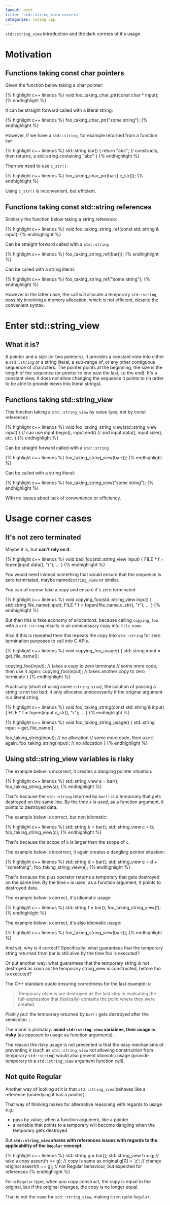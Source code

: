 ```yaml
---
layout: post
title: 'std::string_view corners'
categories: coding cpp
---
```


`std::string_view` introduction and the dark corners of it's usage


# Motivation

## Functions taking const char pointers

Given the function below taking a char pointer:

{% highlight c++ linenos %}
void foo_taking_char_ptr(const char * input);
{% endhighlight %}

It can be straight forward called with a literal string:

{% highlight c++ linenos %}
foo_taking_char_ptr("some string");
{% endhighlight %}

However, if we have a `std::string`, for example returned from a function
`bar`:

{% highlight c++ linenos %}
std::string bar() {
  return "abc"; // constructs, then returns, a std::string containing "abc"
}
{% endhighlight %}

Then we need to use `c_str()`:

{% highlight c++ linenos %}
foo_taking_char_ptr(bar().c_str());
{% endhighlight %}

Using `c_str()` is inconvenient, but efficient.


## Functions taking const std::string references

Similarly the function below taking a string reference:

{% highlight c++ linenos %}
void foo_taking_string_ref(const std::string & input);
{% endhighlight %}

Can be straight forward called with a `std::string`

{% highlight c++ linenos %}
foo_taking_string_ref(bar());
{% endhighlight %}

Can be called with a string literal:

{% highlight c++ linenos %}
foo_taking_string_ref("some string");
{% endhighlight %}

However in the latter case, the call will allocate a temporary `std::string`,
possibly involving a memory allocation, which is not efficient, despite the
convenient syntax.

# Enter std::string_view

## What it is?

A pointer and a size (or two pointers). It provides a constant view into either
a `std::string` or a string literal, a sub-range of, or any other contiguous
sequence of characters. The pointer points at the beginning, the size is the
length of the sequence (or pointer to one past the last, i.e the end). It's a
constant view, it does not allow changing the sequence it points to (in order
to be able to provide views into literal strings).


## Functions taking std::string_view

This function taking a `std::string_view` by value (yes, not by const
reference):

{% highlight c++ linenos %}
void foo_taking_string_view(std::string_view input) {
  // can use input.begin(), input.end()
  // and input.data(), input.size(), etc.
}
{% endhighlight %}

Can be straight forward called with a `std::string`

{% highlight c++ linenos %}
foo_taking_string_view(bar());
{% endhighlight %}

Can be called with a string literal:

{% highlight c++ linenos %}
foo_taking_string_view("some string");
{% endhighlight %}

With no issues about lack of convenience or efficiency.


# Usage corner cases

## It's not zero terminated

Maybe it is, but **can't rely on it**.

{% highlight c++ linenos %}
void bad_foo(std::string_view input) {
  FILE * f = fopen(input.data(), "r");
  ...
}
{% endhighlight %}

You would need instead something that would ensure that the sequence is zero
terminated, maybe named`zstring_view` or similar.

You can of course take a copy and ensure it's zero terminated

{% highlight c++ linenos %} 
void copying_foo(std::string_view input) {
  std::string file_name(input);
  FILE * f = fopen(file_name.c_str(), "r");
  ...
}
{% endhighlight %}

But then this is fake economy of allocations, because calling `copying_foo`
with a `std::string` results in an unnecessary copy into `file_name`.

Also if this is repeated then this repeats the copy into `std::string` for zero
termination purposes to call into C APIs.

{% highlight c++ linenos %}
void copying_foo_usage() {
  std::string input = get_file_name();

  copying_foo(input); // takes a copy to zero terminate
  // some more code, then use it again:
  copying_foo(input); // takes another copy to zero terminate
}
{% endhighlight %}

Practically (short of using some `zstring_view`), the solution of passing a
string is not too bad: it only allocates unnecessarily if the original argument
is a literal string.

{% highlight c++ linenos %} 
void foo_taking_string(const std::string & input) {
  FILE * f = fopen(input.c_str(), "r");
  ...
}
{% endhighlight %}

{% highlight c++ linenos %}
void foo_taking_string_usage() {
  std::string input = get_file_name();

  foo_taking_string(input); // no allocation
  // some more code, then use it again:
  foo_taking_string(input); // no allocation
}
{% endhighlight %}

## Using std::string_view variables is risky

The example below is incorrect, it creates a dangling pointer situation:

{% highlight c++ linenos %}
std::string_view a = bar();
foo_taking_string_view(a);
{% endhighlight %}

That's because the `std::string` returned by `bar()` is a temporary that gets
destroyed on the same line. By the time `a` is used, as a function argument, it
points to destroyed data.

The example below is correct, but non idiomatic:

{% highlight c++ linenos %}
std::string b = bar();
std::string_view c = b;
foo_taking_string_view(c);
{% endhighlight %}

That's because the scope of `b` is larger than the scope of `c`.

The example below is incorrect, it again creates a dangling pointer situation:

{% highlight c++ linenos %}
std::string d = bar();
std::string_view e = d + "something";
foo_taking_string_view(e);
{% endhighlight %}

That's because the plus operator returns a temporary that gets destroyed on the
same line. By the time `e` is used, as a function argument, it points to
destroyed data.

The example below is correct, it's idiomatic usage:

{% highlight c++ linenos %}
std::string f = bar();
foo_taking_string_view(f);
{% endhighlight %}

The example below is correct, it's also idiomatic usage:

{% highlight c++ linenos %}
foo_taking_string_view(bar());
{% endhighlight %}

And yet, why is it correct? Specifically: what guarantees that the temporary string returned
from bar is still alive by the time foo is executed?

Or put another way: what guarantees that the temporary string is not destroyed
as soon as the temporary string_view is constructed, before foo is executed?

The C++ standard quote ensuring correctness for the last example is:

> Temporary objects are destroyed as the last step in evaluating the
> full-expression that (lexically) contains the point where they were created.

Plainly put: the temporary returned by `bar()` gets destroyed after the
semicolon `;`.

The moral is probably: **avoid `std::string_view` variables, their usage is
risky** (as opposed to usage as function arguments).

The reason the risky usage is not prevented is that the easy mechanisms of
preventing it (such as `std::string_view` not allowing construction from
temporary `std::string`) would also prevent idiomatic usage (provide temporary
to a `std::string_view` argument function call).


## Not quite Regular

Another way of looking at it is that `std::string_view` behaves like a
reference (underlying it has a pointer).

That way of thinking makes for alternative reasoning with regards to usage
e.g.:
- pass by value, when a function argument, like a pointer
- a variable that points to a temporary will become dangling when the temporary
  gets destroyed

But **`std::string_view` shares with references issues with regards to the
applicability of the `Regular` concept**:

{% highlight c++ linenos %}
std::string g = bar();
std::string_view h = g; // take a copy
assert(h == g); // copy is same as original
g[0] = 'z'; // change original
assert(h == g); // not Regular behaviour, but expected for references
{% endhighlight %}

For a `Regular` type, when you copy construct, the copy is equal to the
original, but if the original changes, the copy is no longer equal.

That is not the case for `std::string_view`, making it not quite `Regular`.

